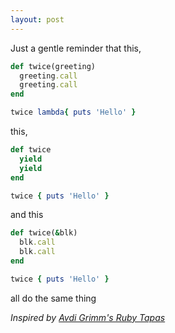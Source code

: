 ```yaml
---
layout: post
---
```


Just a gentle reminder that this,

```ruby
def twice(greeting)
  greeting.call
  greeting.call
end

twice lambda{ puts 'Hello' }
```

this,

```ruby
def twice
  yield
  yield
end

twice { puts 'Hello' }
```

and this

```ruby
def twice(&blk)
  blk.call
  blk.call
end

twice { puts 'Hello' }
```

all do the same thing

_Inspired by [Avdi Grimm's Ruby Tapas](www.youtube.com/watch?v=Km9RlUfmvJc&list=WLE130C4CFCC3139DF)_